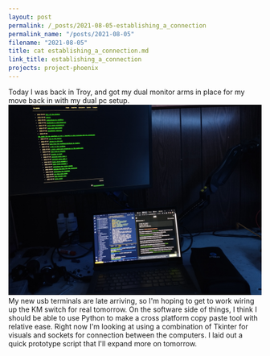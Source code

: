 ```yaml
---
layout: post
permalink: /_posts/2021-08-05-establishing_a_connection
permalink_name: "/posts/2021-08-05"
filename: "2021-08-05"
title: cat establishing_a_connection.md
link_title: establishing_a_connection
projects: project-phoenix
---
```

Today I was back in Troy, and got my dual monitor arms in place for my move back in with my dual pc setup.
![Desk_Setup](/assets/images/Desk_Setup_0.jpg)
My new usb terminals are late arriving, so I'm hoping to get to work wiring up the KM switch for real tomorrow.
On the software side of things, I think I should be able to use Python to make a cross platform copy paste tool with relative ease.
Right now I'm looking at using a combination of Tkinter for visuals and sockets for connection between the computers.
I laid out a quick prototype script that I'll expand more on tomorrow.